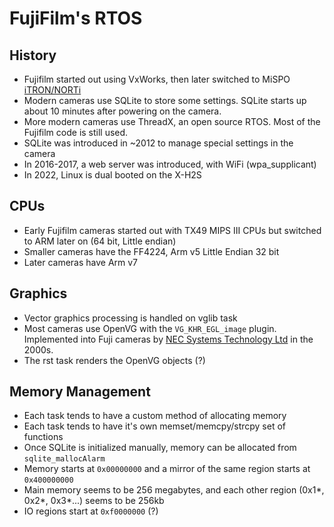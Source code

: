 # FujiFilm's RTOS

## History
- Fujifilm started out using VxWorks, then later switched to MiSPO [iTRON/NORTi](https://en.wikipedia.org/wiki/ITRON_project)
- Modern cameras use SQLite to store some settings. SQLite starts up about 10 minutes after powering on the camera.
- More modern cameras use ThreadX, an open source RTOS. Most of the Fujifilm code is still used.
- SQLite was introduced in ~2012 to manage special settings in the camera
- In 2016-2017, a web server was introduced, with WiFi (wpa_supplicant)
- In 2022, Linux is dual booted on the X-H2S

## CPUs
- Early Fujifilm cameras started out with TX49 MIPS III CPUs but switched to ARM later on (64 bit, Little endian)
- Smaller cameras have the FF4224, Arm v5 Little Endian 32 bit
- Later cameras have Arm v7

## Graphics
- Vector graphics processing is handled on vglib task
- Most cameras use OpenVG with the `VG_KHR_EGL_image` plugin. Implemented into Fuji cameras by [NEC Systems Technology Ltd](https://www.nec.com/) in the 2000s.
- The rst task renders the OpenVG objects (?)

## Memory Management
- Each task tends to have a custom method of allocating memory
- Each task tends to have it's own memset/memcpy/strcpy set of functions
- Once SQLite is initialized manually, memory can be allocated from `sqlite_mallocAlarm`
- Memory starts at `0x00000000` and a mirror of the same region starts at `0x400000000`
- Main memory seems to be 256 megabytes, and each other region (0x1*, 0x2*, 0x3*...) seems to be 256kb
- IO regions start at `0xf0000000` (?)
